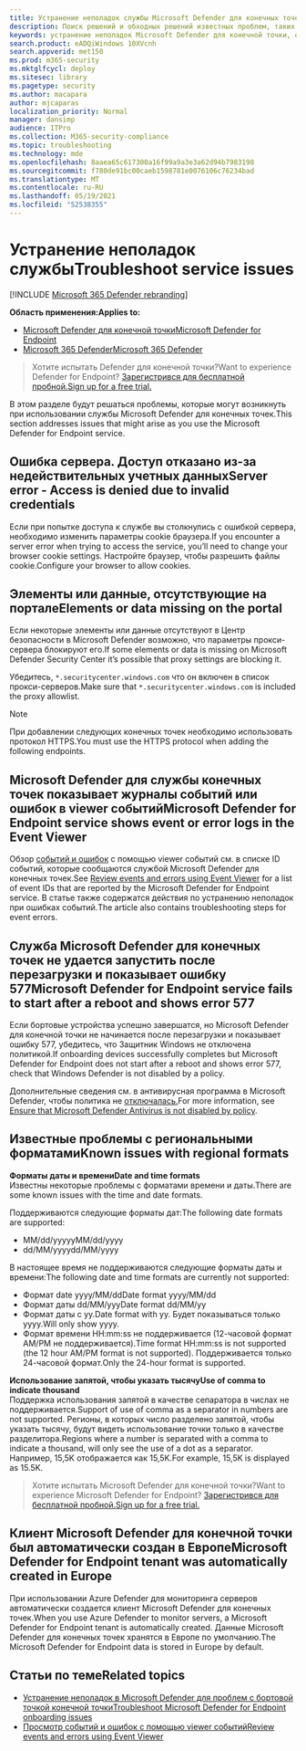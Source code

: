 ```yaml
---
title: Устранение неполадок службы Microsoft Defender для конечных точек
description: Поиск решений и обходных решений известных проблем, таких как ошибки сервера при попытке доступа к службе.
keywords: устранение неполадок Microsoft Defender для конечной точки, ошибка сервера, отказ в доступе, недействительные учетные данные, отсутствие данных, портал панели мониторинга, разрешить, просмотр событий
search.product: eADQiWindows 10XVcnh
search.appverid: met150
ms.prod: m365-security
ms.mktglfcycl: deploy
ms.sitesec: library
ms.pagetype: security
ms.author: macapara
author: mjcaparas
localization_priority: Normal
manager: dansimp
audience: ITPro
ms.collection: M365-security-compliance
ms.topic: troubleshooting
ms.technology: mde
ms.openlocfilehash: 8aaea65c617300a16f99a9a3e3a62d94b7983198
ms.sourcegitcommit: f780de91bc00caeb1598781e0076106c76234bad
ms.translationtype: MT
ms.contentlocale: ru-RU
ms.lasthandoff: 05/19/2021
ms.locfileid: "52538355"
---
```

# <a name="troubleshoot-service-issues"></a><span data-ttu-id="48eb1-104">Устранение неполадок службы</span><span class="sxs-lookup"><span data-stu-id="48eb1-104">Troubleshoot service issues</span></span>

[!INCLUDE [Microsoft 365 Defender rebranding](../../includes/microsoft-defender.md)]

<span data-ttu-id="48eb1-105">**Область применения:**</span><span class="sxs-lookup"><span data-stu-id="48eb1-105">**Applies to:**</span></span>
- [<span data-ttu-id="48eb1-106">Microsoft Defender для конечной точки</span><span class="sxs-lookup"><span data-stu-id="48eb1-106">Microsoft Defender for Endpoint</span></span>](https://go.microsoft.com/fwlink/p/?linkid=2154037)
- [<span data-ttu-id="48eb1-107">Microsoft 365 Defender</span><span class="sxs-lookup"><span data-stu-id="48eb1-107">Microsoft 365 Defender</span></span>](https://go.microsoft.com/fwlink/?linkid=2118804)

> <span data-ttu-id="48eb1-108">Хотите испытать Defender для конечной точки?</span><span class="sxs-lookup"><span data-stu-id="48eb1-108">Want to experience Defender for Endpoint?</span></span> [<span data-ttu-id="48eb1-109">Зарегистрився для бесплатной пробной.</span><span class="sxs-lookup"><span data-stu-id="48eb1-109">Sign up for a free trial.</span></span>](https://www.microsoft.com/microsoft-365/windows/microsoft-defender-atp?ocid=docs-wdatp-pullalerts-abovefoldlink) 


<span data-ttu-id="48eb1-110">В этом разделе будут решаться проблемы, которые могут возникнуть при использовании службы Microsoft Defender для конечных точек.</span><span class="sxs-lookup"><span data-stu-id="48eb1-110">This section addresses issues that might arise as you use the Microsoft Defender for Endpoint service.</span></span>

## <a name="server-error---access-is-denied-due-to-invalid-credentials"></a><span data-ttu-id="48eb1-111">Ошибка сервера. Доступ отказано из-за недействительных учетных данных</span><span class="sxs-lookup"><span data-stu-id="48eb1-111">Server error - Access is denied due to invalid credentials</span></span>
<span data-ttu-id="48eb1-112">Если при попытке доступа к службе вы столкнулись с ошибкой сервера, необходимо изменить параметры cookie браузера.</span><span class="sxs-lookup"><span data-stu-id="48eb1-112">If you encounter a server error when trying to access the service, you’ll need to change your browser cookie settings.</span></span>
<span data-ttu-id="48eb1-113">Настройте браузер, чтобы разрешить файлы cookie.</span><span class="sxs-lookup"><span data-stu-id="48eb1-113">Configure your browser to allow cookies.</span></span>

## <a name="elements-or-data-missing-on-the-portal"></a><span data-ttu-id="48eb1-114">Элементы или данные, отсутствующие на портале</span><span class="sxs-lookup"><span data-stu-id="48eb1-114">Elements or data missing on the portal</span></span>
<span data-ttu-id="48eb1-115">Если некоторые элементы или данные отсутствуют в Центр безопасности в Microsoft Defender возможно, что параметры прокси-сервера блокируют его.</span><span class="sxs-lookup"><span data-stu-id="48eb1-115">If some elements or data is missing on Microsoft Defender Security Center it’s possible that proxy settings are blocking it.</span></span>

<span data-ttu-id="48eb1-116">Убедитесь, `*.securitycenter.windows.com` что он включен в список прокси-серверов.</span><span class="sxs-lookup"><span data-stu-id="48eb1-116">Make sure that `*.securitycenter.windows.com` is included the proxy allowlist.</span></span>


> [!NOTE]
> <span data-ttu-id="48eb1-117">При добавлении следующих конечных точек необходимо использовать протокол HTTPS.</span><span class="sxs-lookup"><span data-stu-id="48eb1-117">You must use the HTTPS protocol when adding the following endpoints.</span></span>

## <a name="microsoft-defender-for-endpoint-service-shows-event-or-error-logs-in-the-event-viewer"></a><span data-ttu-id="48eb1-118">Microsoft Defender для службы конечных точек показывает журналы событий или ошибок в viewer событий</span><span class="sxs-lookup"><span data-stu-id="48eb1-118">Microsoft Defender for Endpoint service shows event or error logs in the Event Viewer</span></span>

<span data-ttu-id="48eb1-119">Обзор [событий и ошибок](event-error-codes.md) с помощью viewer событий см. в списке ID событий, которые сообщаются службой Microsoft Defender для конечных точек.</span><span class="sxs-lookup"><span data-stu-id="48eb1-119">See [Review events and errors using Event Viewer](event-error-codes.md) for a list of event IDs that are reported by the Microsoft Defender for Endpoint service.</span></span> <span data-ttu-id="48eb1-120">В статье также содержатся действия по устранению неполадок при ошибках событий.</span><span class="sxs-lookup"><span data-stu-id="48eb1-120">The article also contains troubleshooting steps for event errors.</span></span>

## <a name="microsoft-defender-for-endpoint-service-fails-to-start-after-a-reboot-and-shows-error-577"></a><span data-ttu-id="48eb1-121">Служба Microsoft Defender для конечных точек не удается запустить после перезагрузки и показывает ошибку 577</span><span class="sxs-lookup"><span data-stu-id="48eb1-121">Microsoft Defender for Endpoint service fails to start after a reboot and shows error 577</span></span>

<span data-ttu-id="48eb1-122">Если бортовые устройства успешно завершатся, но Microsoft Defender для конечной точки не начинается после перезагрузки и показывает ошибку 577, убедитесь, что Защитник Windows не отключена политикой.</span><span class="sxs-lookup"><span data-stu-id="48eb1-122">If onboarding devices successfully completes but Microsoft Defender for Endpoint does not start after a reboot and shows error 577, check that Windows Defender is not disabled by a policy.</span></span>

<span data-ttu-id="48eb1-123">Дополнительные сведения см. в антивирусная программа в Microsoft Defender, чтобы политика не [отключалась.](troubleshoot-onboarding.md#ensure-that-microsoft-defender-antivirus-is-not-disabled-by-a-policy)</span><span class="sxs-lookup"><span data-stu-id="48eb1-123">For more information, see [Ensure that Microsoft Defender Antivirus is not disabled by policy](troubleshoot-onboarding.md#ensure-that-microsoft-defender-antivirus-is-not-disabled-by-a-policy).</span></span>

## <a name="known-issues-with-regional-formats"></a><span data-ttu-id="48eb1-124">Известные проблемы с региональными форматами</span><span class="sxs-lookup"><span data-stu-id="48eb1-124">Known issues with regional formats</span></span>

<span data-ttu-id="48eb1-125">**Форматы даты и времени**</span><span class="sxs-lookup"><span data-stu-id="48eb1-125">**Date and time formats**</span></span><br>
<span data-ttu-id="48eb1-126">Известны некоторые проблемы с форматами времени и даты.</span><span class="sxs-lookup"><span data-stu-id="48eb1-126">There are some known issues with the time and date formats.</span></span> 

<span data-ttu-id="48eb1-127">Поддерживаются следующие форматы дат:</span><span class="sxs-lookup"><span data-stu-id="48eb1-127">The following date formats are supported:</span></span>
- <span data-ttu-id="48eb1-128">MM/dd/yyyyy</span><span class="sxs-lookup"><span data-stu-id="48eb1-128">MM/dd/yyyy</span></span>
- <span data-ttu-id="48eb1-129">dd/MM/yyyy</span><span class="sxs-lookup"><span data-stu-id="48eb1-129">dd/MM/yyyy</span></span>

<span data-ttu-id="48eb1-130">В настоящее время не поддерживаются следующие форматы даты и времени:</span><span class="sxs-lookup"><span data-stu-id="48eb1-130">The following date and time formats are currently not supported:</span></span>
- <span data-ttu-id="48eb1-131">Формат date yyyy/MM/dd</span><span class="sxs-lookup"><span data-stu-id="48eb1-131">Date format yyyy/MM/dd</span></span>
- <span data-ttu-id="48eb1-132">Формат даты dd/MM/yyy</span><span class="sxs-lookup"><span data-stu-id="48eb1-132">Date format dd/MM/yy</span></span>
- <span data-ttu-id="48eb1-133">Формат даты с yy.</span><span class="sxs-lookup"><span data-stu-id="48eb1-133">Date format with yy.</span></span> <span data-ttu-id="48eb1-134">Будет показываться только yyyy.</span><span class="sxs-lookup"><span data-stu-id="48eb1-134">Will only show yyyy.</span></span>
- <span data-ttu-id="48eb1-135">Формат времени HH:mm:ss не поддерживается (12-часовой формат AM/PM не поддерживается).</span><span class="sxs-lookup"><span data-stu-id="48eb1-135">Time format HH:mm:ss is not supported (the 12 hour AM/PM format is not supported).</span></span> <span data-ttu-id="48eb1-136">Поддерживается только 24-часовой формат.</span><span class="sxs-lookup"><span data-stu-id="48eb1-136">Only the 24-hour format is supported.</span></span>

<span data-ttu-id="48eb1-137">**Использование запятой, чтобы указать тысячу**</span><span class="sxs-lookup"><span data-stu-id="48eb1-137">**Use of comma to indicate thousand**</span></span><br>
<span data-ttu-id="48eb1-138">Поддержка использования запятой в качестве сепаратора в числах не поддерживается.</span><span class="sxs-lookup"><span data-stu-id="48eb1-138">Support of use of comma as a separator in numbers are not supported.</span></span> <span data-ttu-id="48eb1-139">Регионы, в которых число разделено запятой, чтобы указать тысячу, будут видеть использование точки только в качестве разделитора.</span><span class="sxs-lookup"><span data-stu-id="48eb1-139">Regions where a number is separated with a comma to indicate a thousand, will only see the use of a dot as a separator.</span></span> <span data-ttu-id="48eb1-140">Например, 15,5K отображается как 15,5K.</span><span class="sxs-lookup"><span data-stu-id="48eb1-140">For example, 15,5K is displayed as 15.5K.</span></span>

><span data-ttu-id="48eb1-141">Хотите испытать Microsoft Defender для конечной точки?</span><span class="sxs-lookup"><span data-stu-id="48eb1-141">Want to experience Microsoft Defender for Endpoint?</span></span> [<span data-ttu-id="48eb1-142">Зарегистрився для бесплатной пробной.</span><span class="sxs-lookup"><span data-stu-id="48eb1-142">Sign up for a free trial.</span></span>](https://www.microsoft.com/microsoft-365/windows/microsoft-defender-atp?ocid=docs-wdatp-troubleshoot-belowfoldlink)

## <a name="microsoft-defender-for-endpoint-tenant-was-automatically-created-in-europe"></a><span data-ttu-id="48eb1-143">Клиент Microsoft Defender для конечной точки был автоматически создан в Европе</span><span class="sxs-lookup"><span data-stu-id="48eb1-143">Microsoft Defender for Endpoint tenant was automatically created in Europe</span></span>
<span data-ttu-id="48eb1-144">При использовании Azure Defender для мониторинга серверов автоматически создается клиент Microsoft Defender для конечных точек.</span><span class="sxs-lookup"><span data-stu-id="48eb1-144">When you use Azure Defender to monitor servers, a Microsoft Defender for Endpoint tenant is automatically created.</span></span> <span data-ttu-id="48eb1-145">Данные Microsoft Defender для конечных точек хранятся в Европе по умолчанию.</span><span class="sxs-lookup"><span data-stu-id="48eb1-145">The Microsoft Defender for Endpoint data is stored in Europe by default.</span></span>





## <a name="related-topics"></a><span data-ttu-id="48eb1-146">Статьи по теме</span><span class="sxs-lookup"><span data-stu-id="48eb1-146">Related topics</span></span>
- [<span data-ttu-id="48eb1-147">Устранение неполадок в Microsoft Defender для проблем с бортовой точкой конечной точки</span><span class="sxs-lookup"><span data-stu-id="48eb1-147">Troubleshoot Microsoft Defender for Endpoint onboarding issues</span></span>](troubleshoot-onboarding.md)
- [<span data-ttu-id="48eb1-148">Просмотр событий и ошибок с помощью viewer событий</span><span class="sxs-lookup"><span data-stu-id="48eb1-148">Review events and errors using Event Viewer</span></span>](event-error-codes.md)

